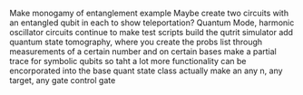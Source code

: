 Make monogamy of entanglement example
Maybe create two circuits with an entangled qubit in each to show teleportation?
Quantum Mode, harmonic oscillator circuits
continue to make test scripts
build the qutrit simulator
add quantum state tomography, where you create the probs list through measurements of a certain number and on certain bases
make a partial trace for symbolic qubits so taht a lot more functionality can be encorporated into the base quant state class
actually make an any n, any target, any gate control gate 
